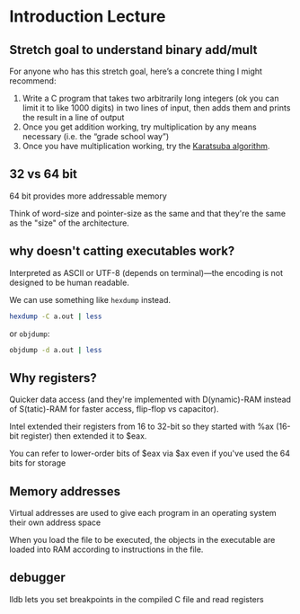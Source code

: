 # Introduction Lecture


## Stretch goal to understand binary add/mult

For anyone who has this stretch goal, here’s a concrete thing I might
recommend:

1. Write a C program that takes two arbitrarily long integers (ok you can
limit it to like 1000 digits) in two lines of input, then adds them and
prints the result in a line of output
2. Once you get addition working, try multiplication by any means necessary
(i.e. the “grade school way”)
3. Once you have multiplication working, try the
[Karatsuba algorithm](https://en.wikipedia.org/wiki/Karatsuba_algorithm).

## 32 vs 64 bit

64 bit provides more addressable memory

Think of word-size and pointer-size as the same and that they're the same 
as the "size" of the architecture.

## why doesn't catting executables work?

Interpreted as ASCII or UTF-8 (depends on terminal)—the encoding is not
designed to be human readable.

We can use something like `hexdump` instead.

```sh
hexdump -C a.out | less
```

or `objdump`:

```sh
objdump -d a.out | less
```

## Why registers?

Quicker data access (and they're implemented with D(ynamic)-RAM instead of
S(tatic)-RAM for faster access, flip-flop vs capacitor).

Intel extended their registers from 16 to 32-bit so they started with %ax
(16-bit register) then extended it to $eax.

You can refer to lower-order bits of $eax via $ax even if you've used the
64 bits for storage

## Memory addresses

Virtual addresses are used to give each program in an operating system their
own address space

When you load the file to be executed, the objects in the executable are
loaded into RAM according to instructions in the file.

## debugger

lldb lets you set breakpoints in the compiled C file and read registers
